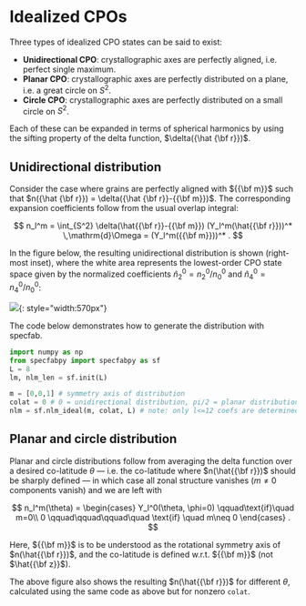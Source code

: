 # Idealized CPOs

Three types of idealized CPO states can be said to exist:

* **Unidirectional CPO**: crystallographic axes are perfectly aligned, i.e. perfect single maximum.
* **Planar CPO**: crystallographic axes are perfectly distributed on a plane, i.e. a great circle on $S^2$.
* **Circle CPO**: crystallographic axes are perfectly distributed on a small circle on $S^2$.

Each of these can be expanded in terms of spherical harmonics by using the sifting property of the delta function, $\delta({\hat {\bf r}})$.

## Unidirectional distribution

Consider the case where grains are perfectly aligned with ${{\bf m}}$ such that $n({\hat {\bf r}}) = \delta({\hat {\bf r}}-{{\bf m}})$.
The corresponding expansion coefficients follow from the usual overlap integral:

$$
n_l^m 
= \int_{S^2} \delta(\hat{{\bf r}}-{{\bf m}}) (Y_l^m(\hat{{\bf r}}))^* \,\mathrm{d}\Omega
= (Y_l^m({{\bf m}}))^*
.
$$

In the figure below, the resulting unidirectional distribution is shown (right-most inset), where the white area represents the lowest-order CPO state space given by the normalized coefficients $\hat{n}_2^0 = n_2^0/n_0^0$ and $\hat{n}_4^0 = n_4^0/n_0^0$:

![](https://raw.githubusercontent.com/nicholasmr/specfab/main/demo/state-space-validation/ice/state-space-ideal.png#center){: style="width:570px"}

The code below demonstrates how to generate the distribution with specfab.

```python
import numpy as np
from specfabpy import specfabpy as sf
L = 8
lm, nlm_len = sf.init(L) 

m = [0,0,1] # symmetry axis of distribution 
colat = 0 # 0 = unidirectional distribution, pi/2 = planar distribution, and anything in between is a small circle distribution
nlm = sf.nlm_ideal(m, colat, L) # note: only l<=12 coefs are determined even if L>12
```

## Planar and circle distribution

Planar and circle distributions follow from averaging the delta function over a desired co-latitude $\theta$ &mdash; i.e. the co-latitude where $n(\hat{{\bf r}})$ should be sharply defined &mdash; in which case all zonal structure vanishes ($m\neq 0$ components vanish) and we are left with

$$
n_l^m(\theta) = 
\begin{cases}
Y_l^0(\theta, \phi=0) \qquad\text{if}\quad m=0\\
0 \qquad\qquad\qquad\quad \text{if} \quad m\neq 0
\end{cases}
.
$$

Here, ${{\bf m}}$ is to be understood as the rotational symmetry axis of $n(\hat{{\bf r}})$, and the co-latitude is defined w.r.t. ${{\bf m}}$ (not $\hat{{\bf z}}$).

The above figure also shows the resulting $n(\hat{{\bf r}})$ for different $\theta$, calculated using the same code as above but for nonzero `colat`.

